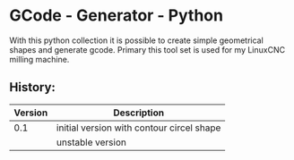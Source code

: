 # GCode - Generator - Python

With this python collection it is possible to create simple geometrical shapes and generate gcode.
Primary this tool set is used for my LinuxCNC milling machine.

## History:
| Version | Description |
|---------|----------------------------------------------------|
|0.1 | initial version with contour circel shape |
| | unstable version |
            




